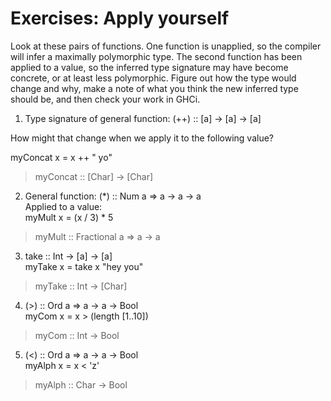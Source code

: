 # Exercises: Apply yourself

Look at these pairs of functions. One function is unapplied, so the compiler will infer a maximally polymorphic type. The second function has been applied to a value, so the inferred type signature may have become concrete, or at least less polymorphic. Figure out how the type would change and why, make a note of what you think the new inferred type should be, and then check your work in GHCi.

1. Type signature of general function:
(++) :: [a] -> [a] -> [a]

How might that change when we apply it to the following
value?

myConcat x = x ++ " yo"
> myConcat :: [Char] -> [Char]

2. General function:
(*) :: Num a => a -> a -> a  
Applied to a value:  
myMult x = (x / 3) * 5
> myMult :: Fractional a => a -> a

3. take :: Int -> [a] -> [a]  
myTake x = take x "hey you" 
> myTake :: Int -> [Char] 

4. (>) :: Ord a => a -> a -> Bool  
myCom x = x > (length [1..10])  
> myCom :: Int -> Bool

5. (<) :: Ord a => a -> a -> Bool  
myAlph x = x < 'z'
> myAlph :: Char -> Bool
